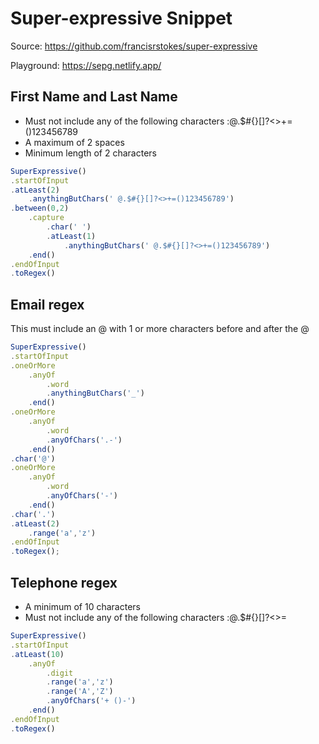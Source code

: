 # Super-expressive Snippet

Source: https://github.com/francisrstokes/super-expressive

Playground: https://sepg.netlify.app/

## First Name and Last Name
* Must not include any of the following characters :@.$#{}[]?<>+=()123456789
* A maximum of 2 spaces
* Minimum length of 2 characters

```typescript
SuperExpressive()
.startOfInput
.atLeast(2)
    .anythingButChars(' @.$#{}[]?<>+=()123456789')
.between(0,2)
    .capture
        .char(' ')
        .atLeast(1)
            .anythingButChars(' @.$#{}[]?<>+=()123456789')
    .end()
.endOfInput
.toRegex()
```

## Email regex

This must include an @ with 1 or more characters before and after the @

```typescript
SuperExpressive()
.startOfInput
.oneOrMore
    .anyOf
        .word
        .anythingButChars('_')
    .end()
.oneOrMore
    .anyOf
        .word
        .anyOfChars('.-')
    .end()
.char('@')
.oneOrMore
    .anyOf
        .word
        .anyOfChars('-')
    .end()
.char('.')
.atLeast(2)
    .range('a','z')
.endOfInput
.toRegex();
```

## Telephone regex

* A minimum of 10 characters
* Must not include any of the following characters :@.$#{}[]?<>=

```typescript
SuperExpressive()
.startOfInput
.atLeast(10)
    .anyOf
        .digit
        .range('a','z')
        .range('A','Z')
        .anyOfChars('+ ()-')
    .end()
.endOfInput
.toRegex()
```


